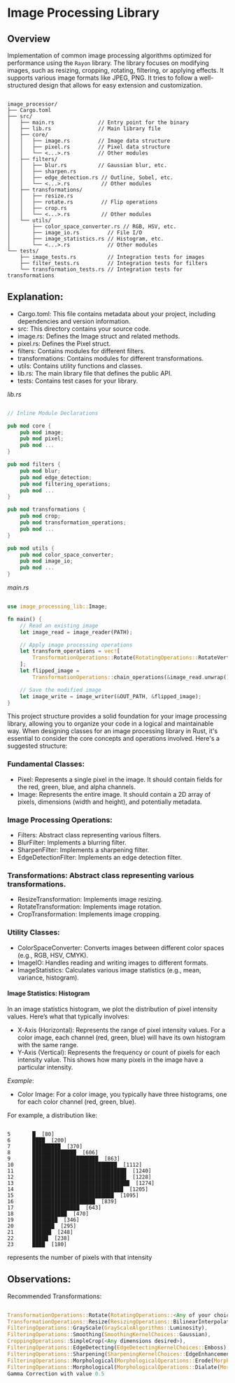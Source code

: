 # Image Processing Library

## Overview
Implementation of common image processing algorithms optimized for performance using the `Rayon` library.
The library focuses on modifying images, such as resizing, cropping, rotating, filtering, or applying effects.
It supports various image formats like JPEG, PNG.
It tries to follow a well-structured design that allows for easy extension and customization.

```

image_processor/
├── Cargo.toml
├── src/
│   ├── main.rs              // Entry point for the binary
│   ├── lib.rs               // Main library file
│   ├── core/
│   │   ├── image.rs         // Image data structure
│   │   ├── pixel.rs         // Pixel data structure
│   │   └── <...>.rs         // Other modules
│   ├── filters/
│   │   ├── blur.rs          // Gaussian blur, etc.
│   │   ├── sharpen.rs
│   │   ├── edge_detection.rs // Outline, Sobel, etc.
│   │   └── <...>.rs          // Other modules
│   ├── transformations/
│   │   ├── resize.rs
│   │   ├── rotate.rs         // Flip operations
│   │   ├── crop.rs
│   │   └── <...>.rs          // Other modules
│   └── utils/
│       ├── color_space_converter.rs // RGB, HSV, etc.
│       ├── image_io.rs         // File I/O
│       ├── image_statistics.rs // Histogram, etc.
│       └── <...>.rs            // Other modules
└── tests/
    ├── image_tests.rs          // Integration tests for images
    ├── filter_tests.rs         // Integration tests for filters
    └── transformation_tests.rs // Integration tests for transformations

```

## Explanation:

- Cargo.toml: This file contains metadata about your project, including dependencies and version information.
- src: This directory contains your source code.
- image.rs: Defines the Image struct and related methods.
- pixel.rs: Defines the Pixel struct.
- filters: Contains modules for different filters.
- transformations: Contains modules for different transformations.
- utils: Contains utility functions and classes.
- lib.rs: The main library file that defines the public API.
- tests: Contains test cases for your library.

*lib.rs*
```rust

// Inline Module Declarations

pub mod core {
    pub mod image;
    pub mod pixel;
    pub mod ...
}

pub mod filters {
    pub mod blur;
    pub mod edge_detection;
    pub mod filtering_operations;
    pub mod ...
}

pub mod transformations {
    pub mod crop;
    pub mod transformation_operations;
    pub mod ...
}

pub mod utils {
    pub mod color_space_converter;
    pub mod image_io;
    pub mod ...
}


```

*main.rs*
```rust

use image_processing_lib::Image;

fn main() {
    // Read an existing image
    let image_read = image_reader(PATH);

    // Apply image processing operations
    let transform_operations = vec![
        TransformationOperations::Rotate(RotatingOperations::RotateVertical),
    ];
    let flipped_image =
        TransformationOperations::chain_operations(&image_read.unwrap(), transform_operations);

    // Save the modified image
    let image_write = image_writer(&OUT_PATH, &flipped_image);
}

```

This project structure provides a solid foundation for your image processing library, allowing you to organize your code in a logical and maintainable way.
When designing classes for an image processing library in Rust, it's essential to consider the core concepts and operations involved. Here's a suggested structure:

### Fundamental Classes:
- Pixel: Represents a single pixel in the image. It should contain fields for the red, green, blue, and alpha channels.
- Image: Represents the entire image. It should contain a 2D array of pixels, dimensions (width and height), and potentially metadata.

### Image Processing Operations:
- Filters: Abstract class representing various filters.
- BlurFilter: Implements a blurring filter.
- SharpenFilter: Implements a sharpening filter.
- EdgeDetectionFilter: Implements an edge detection filter.

### Transformations: Abstract class representing various transformations.
- ResizeTransformation: Implements image resizing.
- RotateTransformation: Implements image rotation.
- CropTransformation: Implements image cropping.

### Utility Classes:
- ColorSpaceConverter: Converts images between different color spaces (e.g., RGB, HSV, CMYK).
- ImageIO: Handles reading and writing images to different formats.
- ImageStatistics: Calculates various image statistics (e.g., mean, variance, histogram).

#### Image Statistics: Histogram
In an image statistics histogram, we plot the distribution of pixel intensity values.
Here’s what that typically involves:

- X-Axis (Horizontal): Represents the range of pixel intensity values. For a color image, each channel (red, green, blue) will have its own histogram with the same range.
- Y-Axis (Vertical): Represents the frequency or count of pixels for each intensity value. This shows how many pixels in the image have a particular intensity.

*Example*:
- Color Image: For a color image, you typically have three histograms, one for each color channel (red, green, blue).

For example, a distribution like:
```

5       █  [80]
6       ████  [200]
7       █████████  [370]
8       ██████████████  [606]
9       █████████████████████  [863]
10      ███████████████████████████  [1112]
11      ██████████████████████████████  [1240]
12      ██████████████████████████████  [1228]
13      ███████████████████████████████  [1274]
14      █████████████████████████████  [1205]
15      ██████████████████████████  [1095]
16      ████████████████████  [839]
17      ███████████████  [643]
18      ███████████  [470]
19      ████████  [346]
20      ███████  [295]
21      ██████  [248]
22      █████  [238]
23      ████  [180]

```
represents the number of pixels with that intensity

## Observations:
Recommended Transformations:
```rust

TransformationOperations::Rotate(RotatingOperations::<Any of your choice>),
TransformationOperations::Resize(ResizingOperations::BilinearInterpolation(<Any dimensions desired>)),
FilteringOperations::GrayScale(GrayScaleAlgorithms::Luminosity),
FilteringOperations::Smoothing(SmoothingKernelChoices::Gaussian),
CroppingOperations::SimpleCrop(<Any dimensions desired>),
FilteringOperations::EdgeDetecting(EdgeDetectingKernelChoices::Emboss),
FilteringOperations::Sharpening(SharpeningKernelChoices::EdgeEnhancement),
FilteringOperations::Morphological(MorphologicalOperations::Erode(MorphologicalKernelChoices::CrossKernel)),
FilteringOperations::Morphological(MorphologicalOperations::Dialate(MorphologicalKernelChoices::DiamondKernel)),
Gamma Correction with value 0.5

```


<!-- Check: https://github.com/mbrlabs/pixl/tree/master/src/pixl -->
<!-- https://medium.com/@lahiru.19/a-guide-to-image-processing-from-scratch-7a6a413fb682 -->
